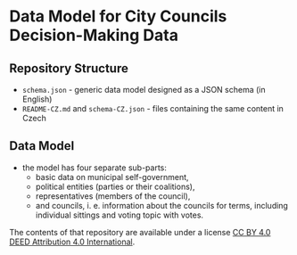 # Data Model for City Councils Decision-Making Data

## Repository Structure
- `schema.json` - generic data model designed as a JSON schema (in English)
- `README-CZ.md` and `schema-CZ.json` - files containing the same content in Czech

## Data Model
- the model has four separate sub-parts:
  - basic data on municipal self-government,
  - political entities (parties or their coalitions),
  - representatives (members of the council),
  - and councils, i. e. information about the councils for terms, including individual sittings and voting topic with votes.

The contents of that repository are available under a license [CC BY 4.0 DEED Attribution 4.0 International](https://creativecommons.org/licenses/by/4.0/deed).
